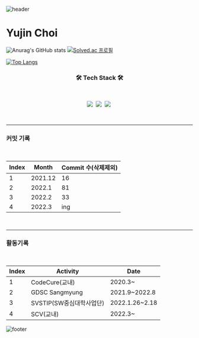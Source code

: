 ![header](https://capsule-render.vercel.app/api?type=waving&color=auto&height=200&section=header&text=&fontSize=50)
# Yujin Choi

![Anurag's GitHub stats](https://github-readme-stats.vercel.app/api?username=yujin37&theme=gruvbox_light&show_icons=true)
[![Solved.ac
프로필](http://mazassumnida.wtf/api/v2/generate_badge?boj=abby0616)](https://solved.ac/abby0616)

[![Top Langs](https://github-readme-stats.vercel.app/api/top-langs/?username=yujin37&layout=compact)](https://github.com/anuraghazra/github-readme-stats)
<h3 align="center"><b>🛠 Tech Stack 🛠</b></h3>
<br>
<p align="center">
<img src="https://img.shields.io/badge/python-3776AB?style=flat-square&logo=python&logoColor=white"/></a>&nbsp 
<img src="https://img.shields.io/badge/c-A8B9CC?style=flat-square&logo=c&logoColor=white"/></a>&nbsp 
<img src="https://img.shields.io/badge/MySQL-4479A1?style=flat-square&logo=MySQL&logoColor=white"/></a>&nbsp 
</p>
<br>
<hr>
<h3> 커밋 기록 </h3>
<br>

|Index|Month|Commit 수(삭제제외)|
|------|---|---|
|1|2021.12|16|
|2|2022.1|81|
|3|2022.2|33|
|4|2022.3|ing

<br>
<hr>
<h3>활동기록</h3>
<br>

|Index|Activity|Date|
|------|---|---|
|1|CodeCure(교내)|2020.3~|
|2|GDSC Sangmyung|2021.9~2022.8|
|3|SVSTIP(SW중심대학사업단)|2022.1.26~2.18|
|4|SCV(교내)|2022.3~


![footer](https://capsule-render.vercel.app/api?type=waving&color=auto&height=200&section=footer)


